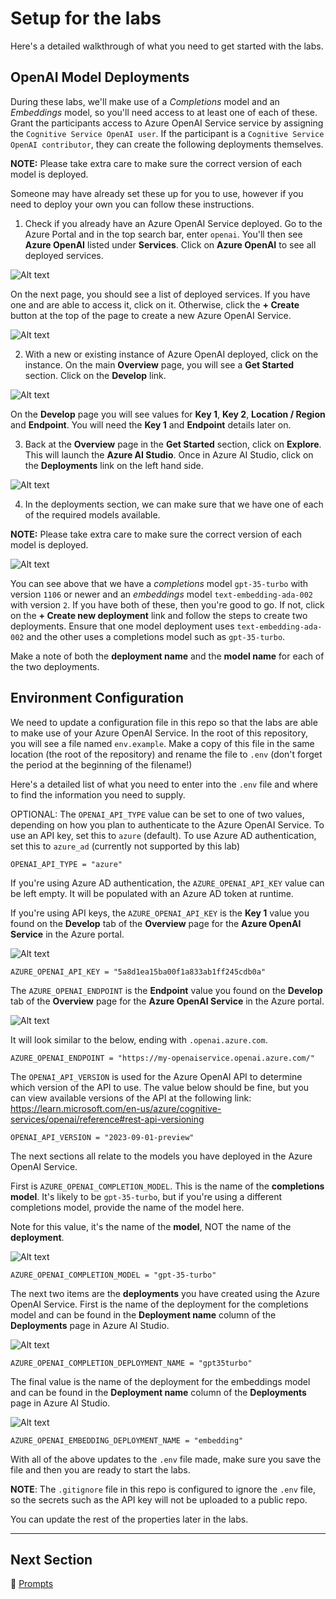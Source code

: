 # Setup for the labs

Here's a detailed walkthrough of what you need to get started with the labs.

## OpenAI Model Deployments

During these labs, we'll make use of a *Completions* model and an *Embeddings* model, so you'll need access to at least one of each of these. Grant the participants access to Azure OpenAI Service service by assigning the `Cognitive Service OpenAI user`. If the participant is a `Cognitive Service OpenAI contributor`, they can create the following deployments themselves.

**NOTE:** Please take extra care to make sure the correct version of each model is deployed.

Someone may have already set these up for you to use, however if you need to deploy your own you can follow these instructions.

1. Check if you already have an Azure OpenAI Service deployed. Go to the Azure Portal and in the top search bar, enter `openai`. You'll then see **Azure OpenAI** listed under **Services**.  Click on **Azure OpenAI** to see all deployed services.

![Alt text](images/search-openai.png)

On the next page, you should see a list of deployed services. If you have one and are able to access it, click on it. Otherwise, click the **+ Create** button at the top of the page to create a new Azure OpenAI Service.

![Alt text](images/openai-service-list.png)

2. With a new or existing instance of Azure OpenAI deployed, click on the instance. On the main **Overview** page, you will see a **Get Started** section. Click on the **Develop** link.

![Alt text](images/get-started.png)

On the **Develop** page you will see values for **Key 1**, **Key 2**, **Location / Region** and **Endpoint**. You will need the **Key 1** and **Endpoint** details later on.

3. Back at the **Overview** page in the **Get Started** section, click on **Explore**.  This will launch the **Azure AI Studio**. Once in Azure AI Studio, click on the **Deployments** link on the left hand side.

![Alt text](images/deployment-link.png)

4. In the deployments section, we can make sure that we have one of each of the required models available.

**NOTE:** Please take extra care to make sure the correct version of each model is deployed.

![Alt text](images/deployments.png)

You can see above that we have a *completions* model `gpt-35-turbo` with version `1106` or newer and an *embeddings* model `text-embedding-ada-002` with version `2`. If you have both of these, then you're good to go. If not, click on the **+ Create new deployment** link and follow the steps to create two deployments. Ensure that one model deployment uses `text-embedding-ada-002` and the other uses a completions model such as `gpt-35-turbo`.

Make a note of both the **deployment name** and the **model name** for each of the two deployments.

## Environment Configuration
We need to update a configuration file in this repo so that the labs are able to make use of your Azure OpenAI Service. In the root of this repository, you will see a file named `env.example`. Make a copy of this file in the same location (the root of the repository) and rename the file to `.env` (don't forget the period at the beginning of the filename!)

Here's a detailed list of what you need to enter into the `.env` file and where to find the information you need to supply.

OPTIONAL: The `OPENAI_API_TYPE` value can be set to one of two values, depending on how you plan to authenticate to the Azure OpenAI Service. To use an API key, set this to `azure` (default). To use Azure AD authentication, set this to `azure_ad` (currently not supported by this lab)

```
OPENAI_API_TYPE = "azure"
```

If you're using Azure AD authentication, the `AZURE_OPENAI_API_KEY` value can be left empty. It will be populated with an Azure AD token at runtime.

If you're using API keys, the `AZURE_OPENAI_API_KEY` is the **Key 1** value you found on the **Develop** tab of the **Overview** page for the **Azure OpenAI Service** in the Azure portal.

![Alt text](images/key-1-value.png)

```
AZURE_OPENAI_API_KEY = "5a8d1ea15ba00f1a833ab1ff245cdb0a"
```

The `AZURE_OPENAI_ENDPOINT` is the **Endpoint** value you found on the **Develop** tab of the **Overview** page for the **Azure OpenAI Service** in the Azure portal.

![Alt text](images/endpoint.png)

It will look similar to the below, ending with `.openai.azure.com`.

```
AZURE_OPENAI_ENDPOINT = "https://my-openaiservice.openai.azure.com/"
```

The `OPENAI_API_VERSION` is used for the Azure OpenAI API to determine which version of the API to use. The value below should be fine, but you can view available versions of the API at the following link: https://learn.microsoft.com/en-us/azure/cognitive-services/openai/reference#rest-api-versioning

```
OPENAI_API_VERSION = "2023-09-01-preview"
```

The next sections all relate to the models you have deployed in the Azure OpenAI Service.

First is `AZURE_OPENAI_COMPLETION_MODEL`. This is the name of the **completions model**. It's likely to be `gpt-35-turbo`, but if you're using a different completions model, provide the name of the model here.

Note for this value, it's the name of the **model**, NOT the name of the **deployment**.

![Alt text](images/model-name.png)

```
AZURE_OPENAI_COMPLETION_MODEL = "gpt-35-turbo"
```

The next two items are the **deployments** you have created using the Azure OpenAI Service. First is the name of the deployment for the completions model and can be found in the **Deployment name** column of the **Deployments** page in Azure AI Studio.

![Alt text](images/completion-deployment.png)

```
AZURE_OPENAI_COMPLETION_DEPLOYMENT_NAME = "gpt35turbo"
```

The final value is the name of the deployment for the embeddings model and can be found in the **Deployment name** column of the **Deployments** page in Azure AI Studio.

![Alt text](images/embedding-deployment.png)

```
AZURE_OPENAI_EMBEDDING_DEPLOYMENT_NAME = "embedding"
```

With all of the above updates to the `.env` file made, make sure you save the file and then you are ready to start the labs.

**NOTE**: The `.gitignore` file in this repo is configured to ignore the `.env` file, so the secrets such as the API key will not be uploaded to a public repo.

You can update the rest of the properties later in the labs.
___

## Next Section

📣 [Prompts](../01-prompts/README.md)
